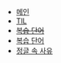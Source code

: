 - [메인](/main_page)
- [TIL](/TILs)
- ~~[복습 단어](/review)~~
- [복습 단어](word_list.md)
- [정글 속 사유](/thinking)